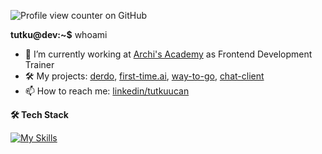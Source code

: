 ![Profile view counter on GitHub](https://komarev.com/ghpvc/?username=tutkuofnight)

**tutku@dev:~$** whoami 

- 🔭 I’m currently working at [Archi's Academy](https://archisacademy.com) as Frontend Development Trainer
- 🛠️ My projects: [derdo](https://github.com/tutkuofnight/derdo), [first-time.ai](https://github.com/tutkuofnight/first-time.ai), [way-to-go](https://www.github.com/tutkuofnight/way-to-go), [chat-client](https://www.github.com/tutkuofnight/chat-client)
- 📫 How to reach me: [linkedin/tutkuucan](https://www.linkedin.com/in/tutkuucan/)


**🛠 Tech Stack**

[![My Skills](https://skillicons.dev/icons?i=js,go,html,css,sass,react,vue,nodejs,nextjs,nuxtjs,mongodb,postgresql,redis)](https://skillicons.dev)
